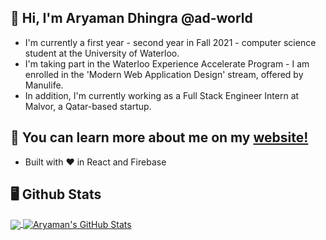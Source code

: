 ## 👋 Hi, I'm Aryaman Dhingra @ad-world
* I'm currently a first year - second year in Fall 2021 - computer science student at the University of Waterloo.
* I'm taking part in the Waterloo Experience Accelerate Program - I am enrolled in the 'Modern Web Application Design' stream, offered by Manulife.
* In addition, I'm currently working as a Full Stack Engineer Intern at Malvor, a Qatar-based startup.

## 🔋 You can learn more about me on my <a href="https://aryaman.dev" target="blank">website!</a>
* Built with ❤ in React and Firebase


## 🖥 Github Stats


<a href="https://github.com/ad-world">
  <img align="center" src="https://github-readme-stats.vercel.app/api/top-langs/?username=ad-world&theme=radical&langs_count=3&border_radius=20" />
</a>
<a href="https://github.com/ad-world">
  <img align="center" src="https://github-readme-stats.vercel.app/api?username=ad-world&show_icons=true&theme=radical&border_radius=20&cache_seconds=1800" alt="Aryaman's GitHub Stats" />
</a>



